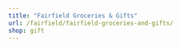 ```yaml
---
title: "Fairfield Groceries & Gifts"
url: /fairfield/fairfield-groceries-and-gifts/
shop: gift
---
```

